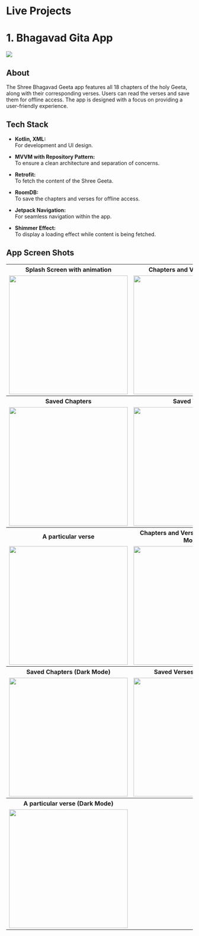 # Live Projects

# 1. Bhagavad Gita App
[![](https://github.com/Viraj76/My-Live-Projects-On-Play-Store/assets/98775599/9df0803c-f108-4194-b796-dc01170c3fa9)](https://play.google.com/store/apps/details?id=com.geeta.bhagwatgita)
## About
The Shree Bhagavad Geeta app features all 18 chapters of the holy Geeta, along with their corresponding verses. Users can read the verses and save them for offline access. The app is designed with a focus on providing a user-friendly experience.

## Tech Stack

- **Kotlin, XML:**  
  For development and UI design.

- **MVVM with Repository Pattern:**  
  To ensure a clean architecture and separation of concerns.

- **Retrofit:**  
  To fetch the content of the Shree Geeta.

- **RoomDB:**  
  To save the chapters and verses for offline access.

- **Jetpack Navigation:**  
  For seamless navigation within the app.

- **Shimmer Effect:**  
  To display a loading effect while content is being fetched.


## App Screen Shots

<table>
  <tr>
    <th>Splash Screen with animation</th>
    <th>Chapters and Verse of the day</th>
    <th>Saved chapters and verses</th>
  </tr>
  <tr>
    <td><img src="https://github.com/Viraj76/My-Live-Projects-On-Play-Store/assets/98775599/a2c42440-a9f7-4398-ad67-051cb2ed8e58" width="320"></td>
    <td><img src="https://github.com/Viraj76/My-Live-Projects-On-Play-Store/assets/98775599/38931731-44ce-4b90-844d-8b2ab039a157" width="320"></td>
    <td><img src="https://github.com/Viraj76/My-Live-Projects-On-Play-Store/assets/98775599/d8513a5f-ee41-48a2-9b0d-e5d6d9d3de9b" width="320"></td>
  </tr>
  <tr>
    <th>Saved Chapters</th>
    <th>Saved Verses</th>
    <th>Verses of a chapter</th>
  </tr>
  <tr>
    <td><img src="https://github.com/Viraj76/My-Live-Projects-On-Play-Store/assets/98775599/bb97b698-7fad-45bd-9acb-61f71dd89613" width="320"></td>
    <td><img src="https://github.com/Viraj76/My-Live-Projects-On-Play-Store/assets/98775599/0f6513f9-bec9-49d7-b013-d8eff7cb939e" width="320"></td>
    <td><img src="https://github.com/Viraj76/My-Live-Projects-On-Play-Store/assets/98775599/b3e7c4c3-1e0b-42e7-b2a4-da02adb16f78" width="320"></td>
  </tr>
  
  <tr>
    <th>A particular verse</th>
    <th>Chapters and Verse of the day (Dark Mode)</th>
    <th>Saved chapters and verses (Dark Mode)</th>
  </tr>
  
  <tr>
    <td><img src="https://github.com/Viraj76/My-Live-Projects-On-Play-Store/assets/98775599/b87f020e-1535-4213-9905-86b057045621" width="320"></td>
    <td><img src="https://github.com/Viraj76/My-Live-Projects-On-Play-Store/assets/98775599/a4580bdb-a7d3-4120-8230-ca6b48f76006" width="320"></td>
    <td><img src="https://github.com/Viraj76/My-Live-Projects-On-Play-Store/assets/98775599/65113b20-947f-4020-9218-60d8836a273f" width="320"></td>
  </tr>

   <tr>
     <th>Saved Chapters (Dark Mode)</th>
    <th>Saved Verses (Dark Mode)</th>
    <th>Verses of a chapter (Dark Mode)</th>
  </tr>


  <tr>
    <td><img src="https://github.com/Viraj76/My-Live-Projects-On-Play-Store/assets/98775599/6f2e156d-1272-4510-be11-cc7067d26afc" width="320"></td>
    <td><img src="https://github.com/Viraj76/My-Live-Projects-On-Play-Store/assets/98775599/baed36c2-12ec-4eff-bc05-90b226cc89f4" width="320"></td>
    <td><img src="https://github.com/Viraj76/My-Live-Projects-On-Play-Store/assets/98775599/2e075b26-d4b2-4365-91ba-8ab90f9b64c3" width="320"></td>
  </tr>

  <tr>
     <th>A particular verse (Dark Mode)</th>
    <th></th>
    <th></th>
  </tr>
  
  <tr>
    <td><img src="https://github.com/Viraj76/My-Live-Projects-On-Play-Store/assets/98775599/74a2abfe-1e42-4017-bfb5-8f1d940654f5" width="320"></td>
    <td><width="320"></td>
    <td><width="320"></td>
  </tr>
</table>







